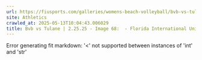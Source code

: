 ```yaml
---
url: https://fiusports.com/galleries/womens-beach-volleyball/bvb-vs-tulane-2-25-25/image-68/355/62621
site: Athletics
crawled_at: 2025-05-13T10:04:43.006029
title: Bvb vs Tulane | 2.25.25 - Image 68:  - Florida International University
---
```


Error generating fit markdown: '<' not supported between instances of 'int' and 'str'